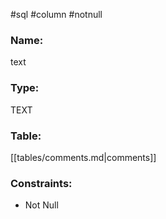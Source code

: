 #sql #column #notnull 

### Name:
text
### Type:
TEXT
### Table:
 [[tables/comments.md|comments]]

### Constraints:
* Not Null
